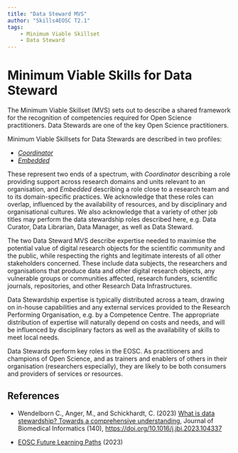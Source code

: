```yaml
---
title: "Data Steward MVS"
author: "Skills4EOSC T2.1"
tags: 
    - Minimum Viable Skillset
    - Data Steward
---
```


# Minimum Viable Skills for **Data Steward**

The Minimum Viable Skillset (MVS) sets out to describe a shared framework for the recognition of competencies required for Open Science  practitioners. Data Stewards are one of the key Open Science practitioners.

Minimum Viable Skillsets for Data Stewards are described in two profiles:

- *[Coordinator](./Coordinator/Coordinator.md)*
- *[Embedded](./Embedded/Embedded.md)*

These represent two ends of a spectrum, with *Coordinator* describing a role providing support across research domains and units relevant to an organisation, and *Embedded* describing a role close to a research team and to its domain-specific practices. We acknowledge that these roles can overlap, influenced by the availability of resources, and by disciplinary and organisational cultures.  We also acknowledge that a variety of other job titles may  perform the  data stewardship roles described here, e.g. Data Curator, Data Librarian, Data Manager, as well as Data Steward.  

The two Data Steward MVS describe expertise needed to maximise the potential value of digital research objects for the scientific community and the public, while respecting the rights and legitimate interests of all other stakeholders concerned. These include data subjects, the researchers and organisations that produce data and other digital research objects, any vulnerable groups or communities affected, research funders, scientific journals, repositories, and other Research Data Infrastructures. 

Data Stewardship expertise is typically distributed across a team, drawing on in-house capabilities and any external services provided to the Research Performing Organisation, e.g. by a Competence Centre. The appropriate distribution of expertise will naturally depend on costs and needs, and will be influenced by disciplinary factors as well as the availability of skills to meet local needs.

Data Stewards perform key roles in the EOSC. As practitioners and champions of Open Science, and as trainers and enablers of others in their organisation (researchers especially), they are likely to be both consumers and providers of services or resources. 

## References

+ Wendelborn C., Anger, M., and Schickhardt, C. (2023) [What is data stewardship? Towards a comprehensive understanding](https://doi.org/10.1016/j.jbi.2023.104337), Journal of Biomedical Informatics (140), https://doi.org/10.1016/j.jbi.2023.104337
 
+ [EOSC Future Learning Paths](https://wiki.eoscfuture.eu/display/PUBLIC/Learning+Paths) (2023) 
